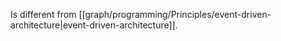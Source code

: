 Is different from [[graph/programming/Principles/event-driven-architecture|event-driven-architecture]].
